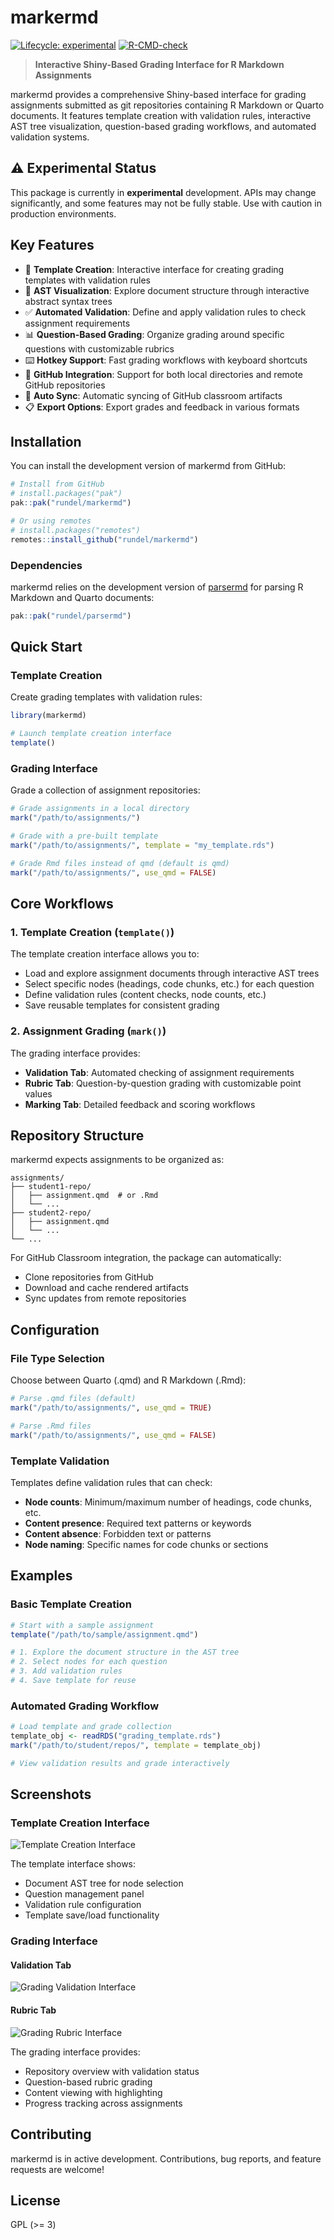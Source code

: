 # markermd

<!-- badges: start -->
[![Lifecycle: experimental](https://img.shields.io/badge/lifecycle-experimental-orange.svg)](https://lifecycle.r-lib.org/articles/stages.html#experimental)
[![R-CMD-check](https://github.com/rundel/markermd/actions/workflows/R-CMD-check.yaml/badge.svg)](https://github.com/rundel/markermd/actions/workflows/R-CMD-check.yaml)
<!-- badges: end -->

> **Interactive Shiny-Based Grading Interface for R Markdown Assignments**

markermd provides a comprehensive Shiny-based interface for grading assignments submitted as git repositories containing R Markdown or Quarto documents. It features template creation with validation rules, interactive AST tree visualization, question-based grading workflows, and automated validation systems.

## ⚠️ Experimental Status

This package is currently in **experimental** development. APIs may change significantly, and some features may not be fully stable. Use with caution in production environments.

## Key Features

- 📝 **Template Creation**: Interactive interface for creating grading templates with validation rules
- 🌳 **AST Visualization**: Explore document structure through interactive abstract syntax trees
- ✅ **Automated Validation**: Define and apply validation rules to check assignment requirements  
- 📊 **Question-Based Grading**: Organize grading around specific questions with customizable rubrics
- ⌨️ **Hotkey Support**: Fast grading workflows with keyboard shortcuts
- 🔗 **GitHub Integration**: Support for both local directories and remote GitHub repositories
- 🔄 **Auto Sync**: Automatic syncing of GitHub classroom artifacts
- 📋 **Export Options**: Export grades and feedback in various formats

## Installation

You can install the development version of markermd from GitHub:

```r
# Install from GitHub
# install.packages("pak")
pak::pak("rundel/markermd")

# Or using remotes
# install.packages("remotes")
remotes::install_github("rundel/markermd")
```

### Dependencies

markermd relies on the development version of [parsermd](https://github.com/rundel/parsermd) for parsing R Markdown and Quarto documents:

```r
pak::pak("rundel/parsermd")
```

## Quick Start

### Template Creation

Create grading templates with validation rules:

```r
library(markermd)

# Launch template creation interface
template()
```

### Grading Interface  

Grade a collection of assignment repositories:

```r
# Grade assignments in a local directory
mark("/path/to/assignments/")

# Grade with a pre-built template
mark("/path/to/assignments/", template = "my_template.rds")

# Grade Rmd files instead of qmd (default is qmd)
mark("/path/to/assignments/", use_qmd = FALSE)
```

## Core Workflows

### 1. Template Creation (`template()`)

The template creation interface allows you to:

- Load and explore assignment documents through interactive AST trees
- Select specific nodes (headings, code chunks, etc.) for each question
- Define validation rules (content checks, node counts, etc.)
- Save reusable templates for consistent grading

### 2. Assignment Grading (`mark()`)

The grading interface provides:

- **Validation Tab**: Automated checking of assignment requirements
- **Rubric Tab**: Question-by-question grading with customizable point values
- **Marking Tab**: Detailed feedback and scoring workflows

## Repository Structure

markermd expects assignments to be organized as:

```
assignments/
├── student1-repo/
│   ├── assignment.qmd  # or .Rmd
│   └── ...
├── student2-repo/
│   ├── assignment.qmd
│   └── ...
└── ...
```

For GitHub Classroom integration, the package can automatically:
- Clone repositories from GitHub
- Download and cache rendered artifacts  
- Sync updates from remote repositories

## Configuration

### File Type Selection

Choose between Quarto (.qmd) and R Markdown (.Rmd):

```r
# Parse .qmd files (default)
mark("/path/to/assignments/", use_qmd = TRUE)

# Parse .Rmd files  
mark("/path/to/assignments/", use_qmd = FALSE)
```

### Template Validation

Templates define validation rules that can check:

- **Node counts**: Minimum/maximum number of headings, code chunks, etc.
- **Content presence**: Required text patterns or keywords
- **Content absence**: Forbidden text or patterns  
- **Node naming**: Specific names for code chunks or sections

## Examples

### Basic Template Creation

```r
# Start with a sample assignment
template("/path/to/sample/assignment.qmd")

# 1. Explore the document structure in the AST tree
# 2. Select nodes for each question
# 3. Add validation rules
# 4. Save template for reuse
```

### Automated Grading Workflow

```r
# Load template and grade collection
template_obj <- readRDS("grading_template.rds")
mark("/path/to/student/repos/", template = template_obj)

# View validation results and grade interactively
```

## Screenshots

### Template Creation Interface

![Template Creation Interface](man/figures/template_screenshot.png)

The template interface shows:
- Document AST tree for node selection
- Question management panel  
- Validation rule configuration
- Template save/load functionality

### Grading Interface

#### Validation Tab
![Grading Validation Interface](man/figures/mark_validation_screenshot.png)

#### Rubric Tab  
![Grading Rubric Interface](man/figures/mark_rubric_screenshot.png)

The grading interface provides:
- Repository overview with validation status
- Question-based rubric grading
- Content viewing with highlighting
- Progress tracking across assignments

## Contributing

markermd is in active development. Contributions, bug reports, and feature requests are welcome!

## License

GPL (>= 3)